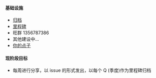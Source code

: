 #### 基础设施
* [归档](http://gitlab.zyhack.cn/node-party/introduction/issues?assignee_id=&label_name=&milestone_id=&scope=all&sort=&state=all)
* [里程碑](http://gitlab.zyhack.cn/node-party/introduction/milestones)
* 旺群 1356787386
* 其他建设中...
* [你的点子](http://gitlab.zyhack.cn/node-party/introduction/tree/master)

#### 现阶段目标
* 每周进行分享，以 issue 的形式发出，以每个 Q (季度)作为里程碑归档

